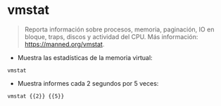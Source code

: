 # vmstat

> Reporta información sobre procesos, memoria, paginación, IO en bloque, traps, discos y actividad del CPU.
> Más información: <https://manned.org/vmstat>.

- Muestra las estadísticas de la memoria virtual:

`vmstat`

- Muestra informes cada 2 segundos por 5 veces:

`vmstat {{2}} {{5}}`
